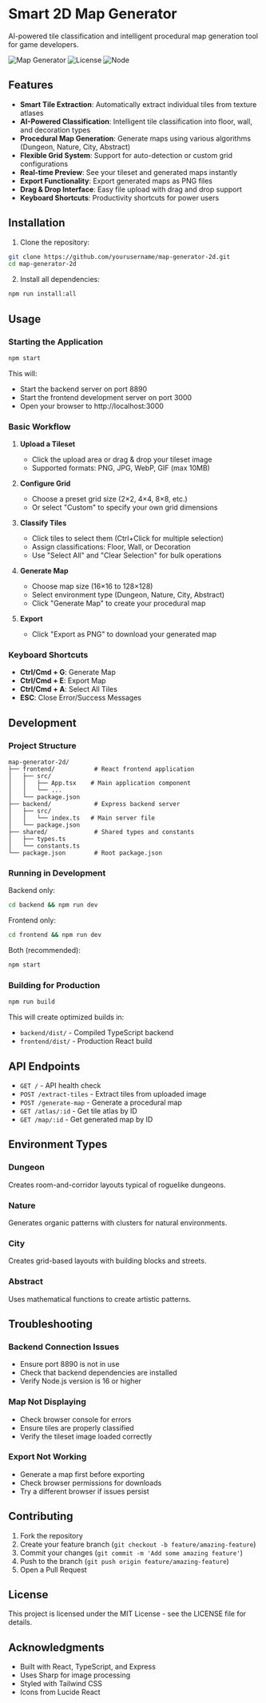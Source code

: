 # Smart 2D Map Generator

AI-powered tile classification and intelligent procedural map generation tool for game developers.

![Map Generator](https://img.shields.io/badge/version-1.0.0-blue.svg)
![License](https://img.shields.io/badge/license-MIT-green.svg)
![Node](https://img.shields.io/badge/node-%3E%3D16.0.0-brightgreen.svg)

## Features

- **Smart Tile Extraction**: Automatically extract individual tiles from texture atlases
- **AI-Powered Classification**: Intelligent tile classification into floor, wall, and decoration types
- **Procedural Map Generation**: Generate maps using various algorithms (Dungeon, Nature, City, Abstract)
- **Flexible Grid System**: Support for auto-detection or custom grid configurations
- **Real-time Preview**: See your tileset and generated maps instantly
- **Export Functionality**: Export generated maps as PNG files
- **Drag & Drop Interface**: Easy file upload with drag and drop support
- **Keyboard Shortcuts**: Productivity shortcuts for power users

## Installation

1. Clone the repository:
```bash
git clone https://github.com/yourusername/map-generator-2d.git
cd map-generator-2d
```

2. Install all dependencies:
```bash
npm run install:all
```

## Usage

### Starting the Application

```bash
npm start
```

This will:
- Start the backend server on port 8890
- Start the frontend development server on port 3000
- Open your browser to http://localhost:3000

### Basic Workflow

1. **Upload a Tileset**
   - Click the upload area or drag & drop your tileset image
   - Supported formats: PNG, JPG, WebP, GIF (max 10MB)

2. **Configure Grid**
   - Choose a preset grid size (2×2, 4×4, 8×8, etc.)
   - Or select "Custom" to specify your own grid dimensions

3. **Classify Tiles**
   - Click tiles to select them (Ctrl+Click for multiple selection)
   - Assign classifications: Floor, Wall, or Decoration
   - Use "Select All" and "Clear Selection" for bulk operations

4. **Generate Map**
   - Choose map size (16×16 to 128×128)
   - Select environment type (Dungeon, Nature, City, Abstract)
   - Click "Generate Map" to create your procedural map

5. **Export**
   - Click "Export as PNG" to download your generated map

### Keyboard Shortcuts

- **Ctrl/Cmd + G**: Generate Map
- **Ctrl/Cmd + E**: Export Map
- **Ctrl/Cmd + A**: Select All Tiles
- **ESC**: Close Error/Success Messages

## Development

### Project Structure

```
map-generator-2d/
├── frontend/           # React frontend application
│   ├── src/
│   │   ├── App.tsx    # Main application component
│   │   └── ...
│   └── package.json
├── backend/            # Express backend server
│   ├── src/
│   │   └── index.ts   # Main server file
│   └── package.json
├── shared/             # Shared types and constants
│   ├── types.ts
│   └── constants.ts
└── package.json        # Root package.json
```

### Running in Development

Backend only:
```bash
cd backend && npm run dev
```

Frontend only:
```bash
cd frontend && npm run dev
```

Both (recommended):
```bash
npm start
```

### Building for Production

```bash
npm run build
```

This will create optimized builds in:
- `backend/dist/` - Compiled TypeScript backend
- `frontend/dist/` - Production React build

## API Endpoints

- `GET /` - API health check
- `POST /extract-tiles` - Extract tiles from uploaded image
- `POST /generate-map` - Generate a procedural map
- `GET /atlas/:id` - Get tile atlas by ID
- `GET /map/:id` - Get generated map by ID

## Environment Types

### Dungeon
Creates room-and-corridor layouts typical of roguelike dungeons.

### Nature
Generates organic patterns with clusters for natural environments.

### City
Creates grid-based layouts with building blocks and streets.

### Abstract
Uses mathematical functions to create artistic patterns.

## Troubleshooting

### Backend Connection Issues
- Ensure port 8890 is not in use
- Check that backend dependencies are installed
- Verify Node.js version is 16 or higher

### Map Not Displaying
- Check browser console for errors
- Ensure tiles are properly classified
- Verify the tileset image loaded correctly

### Export Not Working
- Generate a map first before exporting
- Check browser permissions for downloads
- Try a different browser if issues persist

## Contributing

1. Fork the repository
2. Create your feature branch (`git checkout -b feature/amazing-feature`)
3. Commit your changes (`git commit -m 'Add some amazing feature'`)
4. Push to the branch (`git push origin feature/amazing-feature`)
5. Open a Pull Request

## License

This project is licensed under the MIT License - see the LICENSE file for details.

## Acknowledgments

- Built with React, TypeScript, and Express
- Uses Sharp for image processing
- Styled with Tailwind CSS
- Icons from Lucide React